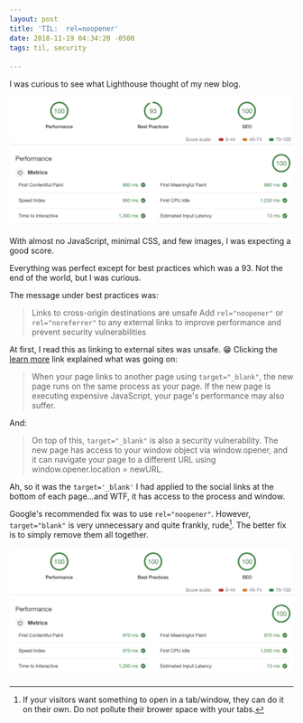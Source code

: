 ```yaml
---
layout: post
title: 'TIL:  rel=noopener'
date: 2018-11-19 04:34:20 -0500
tags: til, security

---
```


I was curious to see what Lighthouse thought of my new blog. 

![Initial Lighthouse Score. Perfect, except the best practices section.](/assets/images/posts/noopener/lighthouse_1.png)

With almost no JavaScript, minimal CSS, and few images, I was expecting a good score. 

Everything was perfect except for best practices which was a 93. Not the end of the world, but I was curious.

The message under best practices was: 

> Links to cross-origin destinations are unsafe
> Add `rel="noopener"` or `rel="noreferrer"` to any external links to improve performance and prevent security vulnerabilities

At first, I read this as linking to external sites was unsafe. 😁 Clicking the [ learn more](https://developers.google.com/web/tools/lighthouse/audits/noopener) link explained what was going on:

> When your page links to another page using `target="_blank"`, the new page runs on the same process as your page. If the new page is executing expensive JavaScript, your page's performance may also suffer. 

And: 

> On top of this, `target="_blank"` is also a security vulnerability. The new page has access to your window object via window.opener, and it can navigate your page to a different URL using window.opener.location = newURL.

Ah, so it was the `target='_blank'` I had applied to the social links at the bottom of each page...and WTF, it has access to the process and window.

Google's recommended fix was to use `rel="noopener"`. However, `target="blank"` is very unnecessary and quite frankly, rude[^1]. The better fix is to simply remove them all together. 

![Updated Lighthouse Score. Perfect across the board.](/assets/images/posts/noopener/lighthouse_2.png)

[^1]: If your visitors want something to open in a tab/window, they can do it on their own. Do not pollute their brower space with your tabs.



